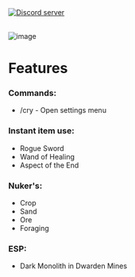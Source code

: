 <br/><br/>
  	<a href="https://discord.gg/T3HMzaWrKz"><img src="https://invidget.switchblade.xyz/T3HMzaWrKz" alt="Discord server"></a>
	<br/><br/>

![image](https://user-images.githubusercontent.com/35975332/180503502-636029fa-2a09-4968-91f5-05e14b6016d5.png)

# Features
### Commands:
- /cry - Open settings menu
### Instant item use:
- Rogue Sword
- Wand of Healing
- Aspect of the End

### Nuker's:
- Crop
- Sand
- Ore
- Foraging

### ESP:
- Dark Monolith in Dwarden Mines

